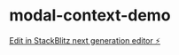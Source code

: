 # modal-context-demo

[Edit in StackBlitz next generation editor ⚡️](https://stackblitz.com/~/github.com/brendanoneill55/modal-context-demo)